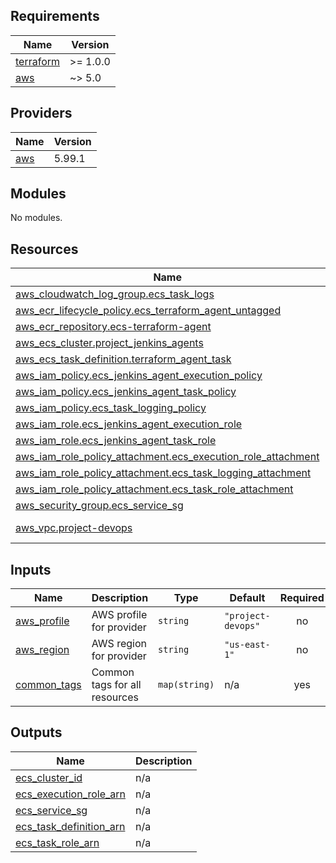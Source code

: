 <!-- BEGIN_TF_DOCS -->
## Requirements

| Name | Version |
|------|---------|
| <a name="requirement_terraform"></a> [terraform](#requirement\_terraform) | >= 1.0.0 |
| <a name="requirement_aws"></a> [aws](#requirement\_aws) | ~> 5.0 |

## Providers

| Name | Version |
|------|---------|
| <a name="provider_aws"></a> [aws](#provider\_aws) | 5.99.1 |

## Modules

No modules.

## Resources

| Name | Type |
|------|------|
| [aws_cloudwatch_log_group.ecs_task_logs](https://registry.terraform.io/providers/hashicorp/aws/latest/docs/resources/cloudwatch_log_group) | resource |
| [aws_ecr_lifecycle_policy.ecs_terraform_agent_untagged](https://registry.terraform.io/providers/hashicorp/aws/latest/docs/resources/ecr_lifecycle_policy) | resource |
| [aws_ecr_repository.ecs-terraform-agent](https://registry.terraform.io/providers/hashicorp/aws/latest/docs/resources/ecr_repository) | resource |
| [aws_ecs_cluster.project_jenkins_agents](https://registry.terraform.io/providers/hashicorp/aws/latest/docs/resources/ecs_cluster) | resource |
| [aws_ecs_task_definition.terraform_agent_task](https://registry.terraform.io/providers/hashicorp/aws/latest/docs/resources/ecs_task_definition) | resource |
| [aws_iam_policy.ecs_jenkins_agent_execution_policy](https://registry.terraform.io/providers/hashicorp/aws/latest/docs/resources/iam_policy) | resource |
| [aws_iam_policy.ecs_jenkins_agent_task_policy](https://registry.terraform.io/providers/hashicorp/aws/latest/docs/resources/iam_policy) | resource |
| [aws_iam_policy.ecs_task_logging_policy](https://registry.terraform.io/providers/hashicorp/aws/latest/docs/resources/iam_policy) | resource |
| [aws_iam_role.ecs_jenkins_agent_execution_role](https://registry.terraform.io/providers/hashicorp/aws/latest/docs/resources/iam_role) | resource |
| [aws_iam_role.ecs_jenkins_agent_task_role](https://registry.terraform.io/providers/hashicorp/aws/latest/docs/resources/iam_role) | resource |
| [aws_iam_role_policy_attachment.ecs_execution_role_attachment](https://registry.terraform.io/providers/hashicorp/aws/latest/docs/resources/iam_role_policy_attachment) | resource |
| [aws_iam_role_policy_attachment.ecs_task_logging_attachment](https://registry.terraform.io/providers/hashicorp/aws/latest/docs/resources/iam_role_policy_attachment) | resource |
| [aws_iam_role_policy_attachment.ecs_task_role_attachment](https://registry.terraform.io/providers/hashicorp/aws/latest/docs/resources/iam_role_policy_attachment) | resource |
| [aws_security_group.ecs_service_sg](https://registry.terraform.io/providers/hashicorp/aws/latest/docs/resources/security_group) | resource |
| [aws_vpc.project-devops](https://registry.terraform.io/providers/hashicorp/aws/latest/docs/data-sources/vpc) | data source |

## Inputs

| Name | Description | Type | Default | Required |
|------|-------------|------|---------|:--------:|
| <a name="input_aws_profile"></a> [aws\_profile](#input\_aws\_profile) | AWS profile for provider | `string` | `"project-devops"` | no |
| <a name="input_aws_region"></a> [aws\_region](#input\_aws\_region) | AWS region for provider | `string` | `"us-east-1"` | no |
| <a name="input_common_tags"></a> [common\_tags](#input\_common\_tags) | Common tags for all resources | `map(string)` | n/a | yes |

## Outputs

| Name | Description |
|------|-------------|
| <a name="output_ecs_cluster_id"></a> [ecs\_cluster\_id](#output\_ecs\_cluster\_id) | n/a |
| <a name="output_ecs_execution_role_arn"></a> [ecs\_execution\_role\_arn](#output\_ecs\_execution\_role\_arn) | n/a |
| <a name="output_ecs_service_sg"></a> [ecs\_service\_sg](#output\_ecs\_service\_sg) | n/a |
| <a name="output_ecs_task_definition_arn"></a> [ecs\_task\_definition\_arn](#output\_ecs\_task\_definition\_arn) | n/a |
| <a name="output_ecs_task_role_arn"></a> [ecs\_task\_role\_arn](#output\_ecs\_task\_role\_arn) | n/a |
<!-- END_TF_DOCS -->